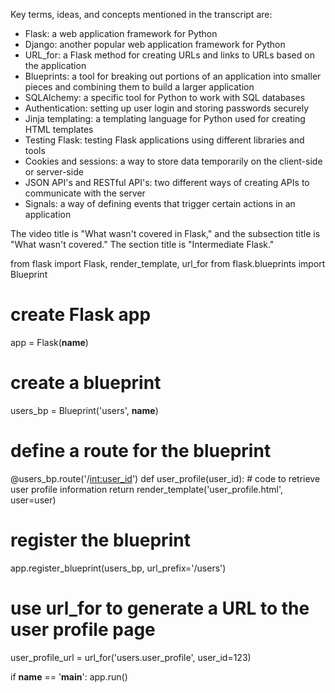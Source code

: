Key terms, ideas, and concepts mentioned in the transcript are:

- Flask: a web application framework for Python
- Django: another popular web application framework for Python
- URL_for: a Flask method for creating URLs and links to URLs based on the application
- Blueprints: a tool for breaking out portions of an application into smaller pieces and combining them to build a larger application
- SQLAlchemy: a specific tool for Python to work with SQL databases
- Authentication: setting up user login and storing passwords securely
- Jinja templating: a templating language for Python used for creating HTML templates
- Testing Flask: testing Flask applications using different libraries and tools
- Cookies and sessions: a way to store data temporarily on the client-side or server-side
- JSON API's and RESTful API's: two different ways of creating APIs to communicate with the server
- Signals: a way of defining events that trigger certain actions in an application

The video title is "What wasn't covered in Flask," and the subsection title is "What wasn't covered." The section title is "Intermediate Flask."

from flask import Flask, render_template, url_for
from flask.blueprints import Blueprint

# create Flask app
app = Flask(__name__)

# create a blueprint
users_bp = Blueprint('users', __name__)

# define a route for the blueprint
@users_bp.route('/<int:user_id>')
def user_profile(user_id):
    # code to retrieve user profile information
    return render_template('user_profile.html', user=user)

# register the blueprint
app.register_blueprint(users_bp, url_prefix='/users')

# use url_for to generate a URL to the user profile page
user_profile_url = url_for('users.user_profile', user_id=123)

if __name__ == '__main__':
    app.run()
